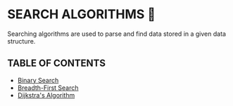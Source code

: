 # SEARCH ALGORITHMS 🍍

Searching algorithms are used to parse and find data stored in a given data structure.

## TABLE OF CONTENTS

-   [Binary Search](binary_search)
-   [Breadth-First Search](breadth_first_search)
-   [Dijkstra's Algorithm](dijkstras)
